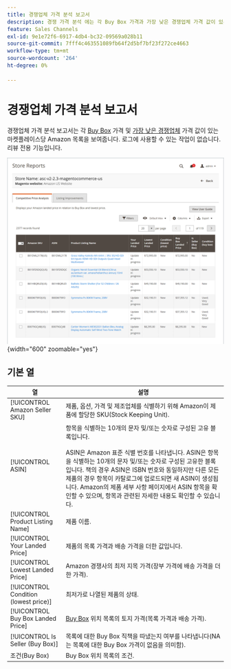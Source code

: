 ```yaml
---
title: 경쟁업체 가격 분석 보고서
description: 경쟁 가격 분석 에는 각 Buy Box 가격과 가장 낮은 경쟁업체 가격 값이 있는 시장별 Amazon 목록이 표시됩니다.
feature: Sales Channels
exl-id: 9e1e72f6-6917-4db4-bc32-09569a028b11
source-git-commit: 7fff4c463551089fb64f2d5bf7bf23f272ce4663
workflow-type: tm+mt
source-wordcount: '264'
ht-degree: 0%

---
```


# 경쟁업체 가격 분석 보고서

경쟁업체 가격 분석 보고서는 각 [Buy Box](./buy-box-competitor-pricing.md) 가격 및 [가장 낮은 경쟁업체](./lowest-competitor-pricing.md) 가격 값이 있는 마켓플레이스당 Amazon 목록을 보여줍니다. 로그에 사용할 수 있는 작업이 없습니다. 리뷰 전용 기능입니다.

![경쟁 가격 분석 보고서](assets/amazon-competitive-price-analysis.png){width="600" zoomable="yes"}

## 기본 열

| 열 | 설명 |
|---------------------------------------|------------------------------------------------------------------------------------------------------------------------------------------------------------------------------------------------------------------------------------------------------------------------------------------------------------------------------------------------------------------------------------------------------------------------------------------------------------------------------------|
| [!UICONTROL Amazon Seller SKU] | 제품, 옵션, 가격 및 제조업체를 식별하기 위해 Amazon이 제품에 할당한 SKU(Stock Keeping Unit). |
| [!UICONTROL ASIN] | 항목을 식별하는 10개의 문자 및/또는 숫자로 구성된 고유 블록입니다.<br><br>ASIN은 Amazon 표준 식별 번호를 나타냅니다. ASIN은 항목을 식별하는 10개의 문자 및/또는 숫자로 구성된 고유한 블록입니다. 책의 경우 ASIN은 ISBN 번호와 동일하지만 다른 모든 제품의 경우 항목이 카탈로그에 업로드되면 새 ASIN이 생성됩니다. Amazon의 제품 세부 사항 페이지에서 ASIN 항목을 확인할 수 있으며, 항목과 관련된 자세한 내용도 확인할 수 있습니다. |
| [!UICONTROL Product Listing Name] | 제품 이름. |
| [!UICONTROL Your Landed Price] | 제품의 목록 가격과 배송 가격을 더한 값입니다. |
| [!UICONTROL Lowest Landed Price] | Amazon 경쟁사의 최저 지목 가격(장부 가격에 배송 가격을 더한 가격). |
| [!UICONTROL Condition (lowest price)] | 최저가로 나열된 제품의 상태. |
| [!UICONTROL Buy Box Landed Price] | [Buy Box](./buy-box-competitor-pricing.md) 위치 목록의 토지 가격(목록 가격과 배송 가격). |
| [!UICONTROL Is Seller (Buy Box)] | 목록에 대한 Buy Box 직책을 따냈는지 여부를 나타냅니다(NA는 목록에 대한 Buy Box 가격이 없음을 의미함). |
| 조건(Buy Box) | Buy Box 위치 목록의 조건. |
